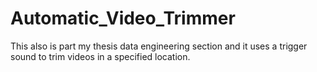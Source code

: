 # Automatic_Video_Trimmer
This also is part my thesis data engineering section and it uses a trigger sound to trim videos in a specified location.
